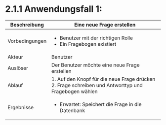 # 2.1.1 Anwendungsfall 1: 

| Beschreibung | Eine neue Frage erstellen |
| ------------- | --- |
| Vorbedingungen | <ul><li> Benutzer mit der richtigen Rolle </li> <li> Ein Fragebogen existiert</li></ul> |
| Akteur | Benutzer |
| Auslöser | Der Benutzer möchte eine neue Frage erstellen |
| Ablauf | 1. Auf den Knopf für die neue Frage drücken <br/> 2. Frage schreiben und Antworttyp  und Fragebogen wählen |
| Ergebnisse | <ul><li>Erwartet: Speichert die Frage in die Datenbank</li></ul> |
